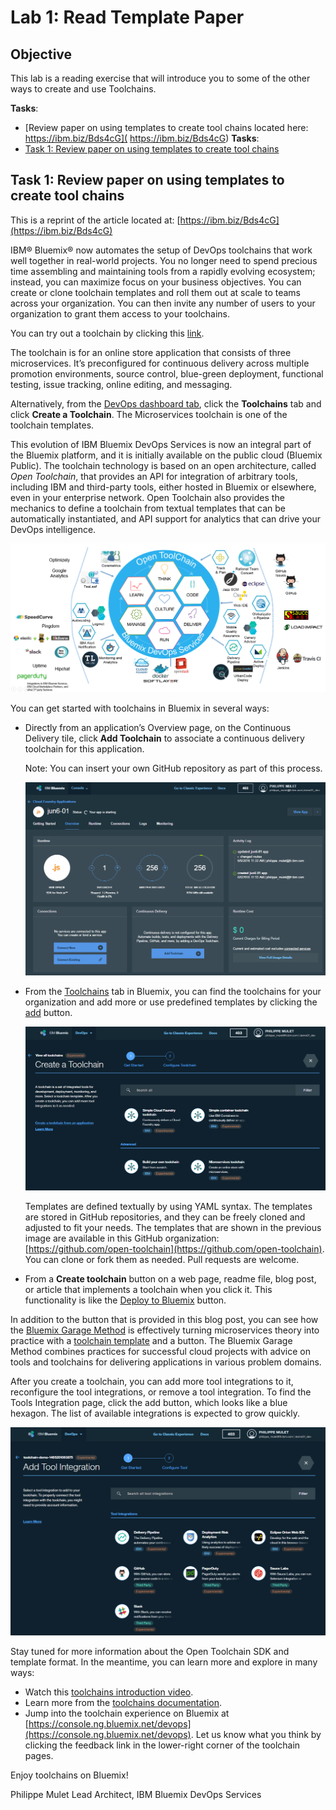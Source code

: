 # Lab 1: Read Template Paper

## Objective
This lab is a reading exercise that will introduce you to some of the other ways to create and use Toolchains.

**Tasks**:
- [Review paper on using templates to create tool chains located here: https://ibm.biz/Bds4cG]( https://ibm.biz/Bds4cG)
**Tasks**:
- [Task 1: Review paper on using templates to create tool chains](#task-1-review-paper-on-using-templates-to-create-tool-chains)

## Task 1: Review paper on using templates to create tool chains

This is a reprint of the article located at: [https://ibm.biz/Bds4cG](https://ibm.biz/Bds4cG)

IBM® Bluemix® now automates the setup of DevOps toolchains that work well together in real-world projects. You no longer need to spend precious time assembling and maintaining tools from a rapidly evolving ecosystem; instead, you can maximize focus on your business objectives. You can create or clone toolchain templates and roll them out at scale to teams across your organization. You can then invite any number of users to your organization to grant them access to your toolchains.

You can try out a toolchain by clicking this [link](https://console.ng.bluemix.net/devops/setup/deploy/?repository=https%3A//github.com/open-toolchain/toolchain-demo.git).

The toolchain is for an online store application that consists of three microservices. It’s preconfigured for continuous delivery across multiple promotion environments, source control, blue-green deployment, functional testing, issue tracking, online editing, and messaging.

Alternatively, from the [DevOps dashboard tab](https://console.ng.bluemix.net/devops), click the **Toolchains** tab and click **Create a Toolchain**. The Microservices toolchain is one of the toolchain templates.

This evolution of IBM Bluemix DevOps Services is now an integral part of the Bluemix platform, and it is initially available on the public cloud (Bluemix Public). The toolchain technology is based on an open architecture, called _Open Toolchain_, that provides an API for integration of arbitrary tools, including IBM and third-party tools, either hosted in Bluemix or elsewhere, even in your enterprise network. Open Toolchain also provides the mechanics to define a toolchain from textual templates that can be automatically instantiated, and API support for analytics that can drive your DevOps intelligence.

![OTC Vision](screenshots/otc-vision.png)

You can get started with toolchains in Bluemix in several ways:

- Directly from an application’s Overview page, on the Continuous Delivery tile, click **Add Toolchain** to associate a continuous delivery toolchain for this application.

  Note: You can insert your own GitHub repository as part of this process.

  ![Add Toolchain](screenshots/addtoolchain.png)

- From the [Toolchains](http://console.ng.bluemix.net/devops) tab in Bluemix, you can find the toolchains for your organization and add more or use predefined templates by clicking the [add](https://console.ng.bluemix.net/devops/create) button.

  ![Create From Template](screenshots/createfromtemplate.png)

  Templates are defined textually by using YAML syntax. The templates are stored in GitHub repositories, and they can be freely cloned and adjusted to fit your needs. The templates that are shown in the previous image are available in this GitHub organization: [https://github.com/open-toolchain](https://github.com/open-toolchain). You can clone or fork them as needed. Pull requests are welcome.

- From a **Create toolchain** button on a web page, readme file, blog post, or article that implements a toolchain when you click it. This functionality is like the [Deploy to Bluemix](https://developer.ibm.com/devops-services/2015/02/18/share-code-new-deploy-bluemix-button/) button.

In addition to the button that is provided in this blog post, you can see how the [Bluemix Garage Method](https://www.ibm.com/devops/method) is effectively turning microservices theory into practice with a [toolchain template](https://www.ibm.com/devops/method/toolchains/microservices_toolchain) and a button. The Bluemix Garage Method combines practices for successful cloud projects with advice on tools and toolchains for delivering applications in various problem domains.

After you create a toolchain, you can add more tool integrations to it, reconfigure the tool integrations, or remove a tool integration. To find the Tools Integration page, click the add button, which looks like a blue hexagon. The list of available integrations is expected to grow quickly.

![](screenshots/toolcatalogjun6.png)

Stay tuned for more information about the Open Toolchain SDK and template format. In the meantime, you can learn more and explore in many ways:

- Watch this [toolchains introduction video](https://www.youtube.com/embed/4fu5_f6VRAY).
- Learn more from the [toolchains documentation](https://console.ng.bluemix.net/docs/toolchains/toolchains_overview.html).
- Jump into the toolchain experience on Bluemix at [https://console.ng.bluemix.net/devops](https://console.ng.bluemix.net/devops). Let us know what you think by clicking the feedback link in the lower-right corner of the toolchain pages.

Enjoy toolchains on Bluemix!

Philippe Mulet
Lead Architect, IBM Bluemix DevOps Services
